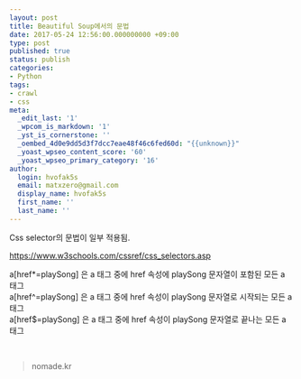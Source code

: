 ```yaml
---
layout: post
title: Beautiful Soup에서의 문법
date: 2017-05-24 12:56:00.000000000 +09:00
type: post
published: true
status: publish
categories:
- Python
tags:
- crawl
- css
meta:
  _edit_last: '1'
  _wpcom_is_markdown: '1'
  _yst_is_cornerstone: ''
  _oembed_4d0e9dd5d3f7dcc7eae48f46c6fed60d: "{{unknown}}"
  _yoast_wpseo_content_score: '60'
  _yoast_wpseo_primary_category: '16'
author:
  login: hvofak5s
  email: matxzero@gmail.com
  display_name: hvofak5s
  first_name: ''
  last_name: ''
---
```

<p>Css selector의 문법이 일부 적용됨.</p>
<p><a href="https://www.w3schools.com/cssref/css_selectors.asp">https://www.w3schools.com/cssref/css_selectors.asp</a></p>
<p>a[href*=playSong] 은 a 태그 중에 href 속성에 playSong 문자열이 포함된 모든 a 태그<br />
a[href^=playSong] 은 a 태그 중에 href 속성이 playSong 문자열로 시작되는 모든 a 태그<br />
a[href$=playSong] 은 a 태그 중에 href 속성이 playSong 문자열로 끝나는 모든 a 태그</p>
<p>&nbsp;</p>
<blockquote><p>
  nomade.kr
</p></blockquote>
